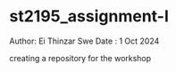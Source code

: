 # st2195_assignment-I

Author: Ei Thinzar Swe
Date : 1 Oct 2024

creating a repository for the workshop
